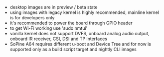 - desktop images are in preview / beta state
- using images with legacy kernel is highly recommended, mainline kernel is for developers only
- it's recommended to power the board through GPIO header
- to get Wi-Fi working use 'sudo nmtui'
- vanilla kernel does not support DVFS, onboard analog audio output, onboard IR receiver, CSI, DSI and TP interfaces
- SoPine A64 requires different u-boot and Device Tree and for now is supported only as a build script target and nightly CLI images
